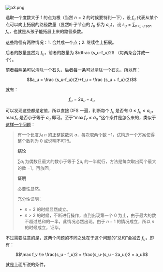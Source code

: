 ![p3.png](https://i.loli.net/2020/04/07/eLTF543ywQcNgdx.png)

选取一个度数大于 $1$ 的点为根（当然 $n=2$ 的时候要特判一下），设 $f_u$ 代表从某个点可以向上拓展的路径数量（显然叶子节点的 $f_u$ 都为 $a_u$），设 $s_u = \sum_{v\in u.{\operatorname {son}}} f_v$，也就是从孩子能拓展上来的路径条数。

这些路径有两种情况：1. 合并成一个点；2. 继续往上拓展。

后者的数量显然为 $f_u$，前者的数量为 $\dfrac {s_u-f_u}2$ （每两条合并成一个）。

前者每两条可以清除一个石头，后者每一条可以清除一个石头，所以有：

$$a_u = \frac {s_u-f_u}{2}+f_u = \frac {s_u + f_u}{2}$$

就有：

$$f_u = 2a_u - s_u$$

可以发现这些都是定值，所以直接 DFS 一遍，判断每个 $f_u$ 是否有 $0\le f_u \le a_u$，$\max f_v$ 是否小于等于 $a_u$ 即可。至于“$\max f_v \le a_u$ ”这个条件是怎么来的，类似于[这样一个问题](http://zhylj.cc/2020/04/07/47/#more)：

> 有一个长度为 $n$ 的正整数数列 $a$，每次取两个数 $-1$，试构造一个方案使得整个数列为 $0$ 或说明不可行。
>
> **结论**
>
> $\sum a_i$ 为偶数且最大的数小于等于 $\sum a_i$ 的一半就行，方法是每次取出两个最大的数 $-1$，再放回。
>
> **证明**
>
> 必要性显然。
>
> 充分性证明：
>
> - $n=2$ 的时候显然成立。
> - $n > 2$ 的时候，不断进行操作，直到出现第一个 $0$ 为止，由于最大的数不超过总和的一半，此情况必然出现。由于 $n - 1$ 的情况成立，所以 $n$ 的时候成立，证毕。

不过需要注意的是，这两个问题的不同之处在于这个问题的“总和”会减去 $f_u$，即有：

$$\max f_v \le \frac{s_u - f_u}2 = \frac{s_u-(s_u - 2a_u)}2 = a_u$$

就是上面所说的条件。